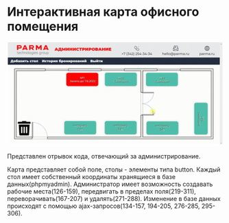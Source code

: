 # Интерактивная карта офисного помещения
![Screenshot](result.png)

Представлен отрывок кода, отвечающий за администрирование. 

Карта представляет собой поле, столы - элементы типа button. Каждый стол имеет собственный координаты
хранящиеся в базе данных(phpmyadmin). Администратор имеет возможность создавать рабочие места(126-159), передвигать в пределах поля(219-311), переворачивать(167-207) и удалять(271-288).
Изменение в базе данных происходят с помощью ajax-запросов(134-157, 194-205, 276-285, 295-306).